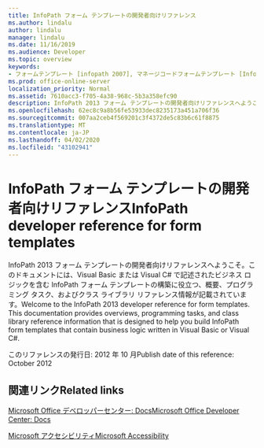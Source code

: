 ```yaml
---
title: InfoPath フォーム テンプレートの開発者向けリファレンス
ms.author: lindalu
author: lindalu
manager: lindalu
ms.date: 11/16/2019
ms.audience: Developer
ms.topic: overview
keywords:
- フォームテンプレート [infopath 2007], マネージコードフォームテンプレート [InfoPath 2007], reference [InfoPath 2007], マネージコード [InfoPath 2007], InfoPath 2007, リファレンス
ms.prod: office-online-server
localization_priority: Normal
ms.assetid: 7610acc3-f705-4a38-968c-5b3a358efc90
description: InfoPath 2013 フォーム テンプレートの開発者向けリファレンスへようこそ。このドキュメントには、Visual Basic または Visual C# で記述されたビジネス ロジックを含む InfoPath フォーム テンプレートの構築に役立つ、概要、プログラミング タスク、およびクラス ライブラリ リファレンス情報が記載されています。
ms.openlocfilehash: 62ec8c9a8b56fe53933dec8235173a451a706f36
ms.sourcegitcommit: 007aa2ceb4f569201c3f4372de5c83b6c61f8875
ms.translationtype: MT
ms.contentlocale: ja-JP
ms.lasthandoff: 04/02/2020
ms.locfileid: "43102941"
---
```

# <a name="infopath-developer-reference-for-form-templates"></a><span data-ttu-id="0d257-105">InfoPath フォーム テンプレートの開発者向けリファレンス</span><span class="sxs-lookup"><span data-stu-id="0d257-105">InfoPath developer reference for form templates</span></span>

<span data-ttu-id="0d257-p102">InfoPath 2013 フォーム テンプレートの開発者向けリファレンスへようこそ。このドキュメントには、Visual Basic または Visual C# で記述されたビジネス ロジックを含む InfoPath フォーム テンプレートの構築に役立つ、概要、プログラミング タスク、およびクラス ライブラリ リファレンス情報が記載されています。</span><span class="sxs-lookup"><span data-stu-id="0d257-p102">Welcome to the InfoPath 2013 developer reference for form templates. This documentation provides overviews, programming tasks, and class library reference information that is designed to help you build InfoPath form templates that contain business logic written in Visual Basic or Visual C#.</span></span>
  
<span data-ttu-id="0d257-108">このリファレンスの発行日: 2012 年 10 月</span><span class="sxs-lookup"><span data-stu-id="0d257-108">Publish date of this reference: October 2012</span></span>
  
## <a name="related-links"></a><span data-ttu-id="0d257-109">関連リンク</span><span class="sxs-lookup"><span data-stu-id="0d257-109">Related links</span></span>

[<span data-ttu-id="0d257-110">Microsoft Office デベロッパーセンター: Docs</span><span class="sxs-lookup"><span data-stu-id="0d257-110">Microsoft Office Developer Center: Docs</span></span>](https://developer.microsoft.com/en-us/office/docs)
  

[<span data-ttu-id="0d257-111">Microsoft アクセシビリティ</span><span class="sxs-lookup"><span data-stu-id="0d257-111">Microsoft Accessibility</span></span>](https://www.microsoft.com/en-us/accessibility/)

  

